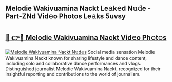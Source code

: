 ## Melodie Wakivuamina Nackt Le𝚊k𝚎d N𝚞𝚍e - Part-ZNd Vid𝚎o Photos Le𝚊ks 5uvsy

# <h2><a href="http://fb83u0.evod.top/?m=Melodie+Wakivuamina+Nackt">🔗 👉🔴 Melodie Wakivuamina Nackt Vid𝚎o Ph𝚘t𝚘s</a></h2>

[![Melodie Wakivuamina Nackt N𝚞d𝚎s](https://i.imgur.com/8V9OHl7.gif)](http://fb83u0.evod.top/?m=Melodie+Wakivuamina+Nackt)
Social media sensation Melodie Wakivuamina Nackt known for sharing lifestyle and dance content, including solo and collaborative dance performances and vlogs. Distinguished journalist Melodie Wakivuamina Nackt, recognized for their insightful reporting and contributions to the world of journalism. 
